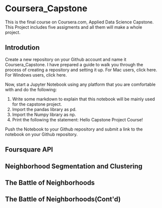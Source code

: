 # Coursera_Capstone
This is the final course on Coursera.com, Applied Data Science Capstone.
This Project includes five assigments and all them will make a whole project.

## Introdution
Create a new repository on your Github account and name it Coursera_Capstone. I have prepared a guide to walk you through the process of creating a repository and setting it up. For Mac users, click here. For Windows users, click here.

Now, start a Jupyter Notebook using any platform that you are comfortable with and do the following:

1. Write some markdown to explain that this notebook will be mainly used for the capstone project.
2. Import the pandas library as pd.
3. Import the Numpy library as np.
4. Print the following the statement: Hello Capstone Project Course!

Push the Notebook to your Github repository and submit a link to the notebook on your Github repository.

## Foursquare API

## Neighborhood Segmentation and Clustering

## The Battle of Neighborhoods

## The Battle of Neighborhoods(Cont'd)
